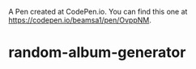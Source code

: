 A Pen created at CodePen.io. You can find this one at https://codepen.io/beamsa1/pen/OvppNM.

 # random-album-generator
